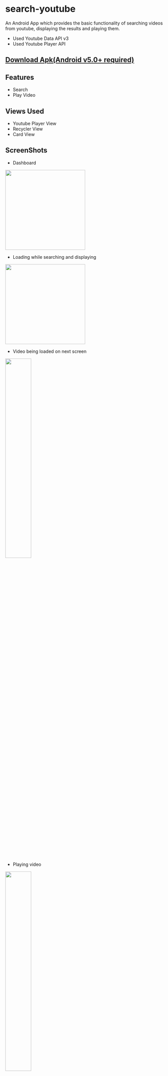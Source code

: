 # search-youtube
An Android App which provides the basic functionality of searching videos from youtube, displaying the results and playing them.

- Used Youtube Data API v3
- Used Youtube Player API 

## [Download Apk(Android v5.0+ required)](https://github.com/abhi5658/search-youtube/raw/master/app-debug.apk)

## Features
- Search
- Play Video

## Views Used
- Youtube Player View
- Recycler View
- Card View

## ScreenShots

- Dashboard

<img src="https://github.com/abhi5658/search-youtube/blob/master/screenshots/dashboard.png" width="250">

- Loading while searching and displaying

<img src="https://github.com/abhi5658/search-youtube/blob/master/screenshots/loading.png" width="250">

- Video being loaded on next screen

<img src="https://github.com/abhi5658/search-youtube/blob/master/screenshots/loadingVideo.png" width="40%">

- Playing video

<img src="https://github.com/abhi5658/search-youtube/blob/master/screenshots/playingVideo.png" width="40%">
